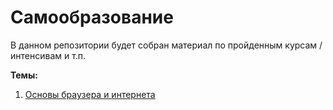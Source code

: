 # Самообразование

В данном репозитории будет собран материал по пройденным курсам / интенсивам и т.п.

**Темы:**
1. [Основы браузера и интернета](https://github.com/Krofer/education/tree/main/networks)
